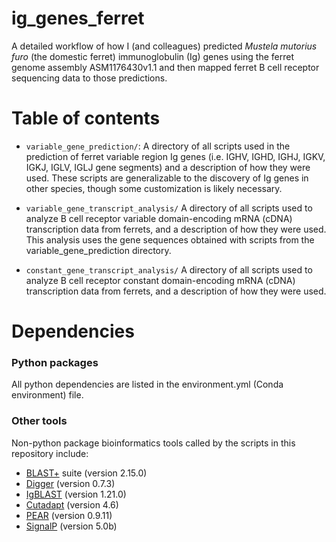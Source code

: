 # ig_genes_ferret
A detailed workflow of how I (and colleagues) predicted _Mustela mutorius furo_ (the domestic ferret) immunoglobulin (Ig) genes using the ferret genome assembly ASM1176430v1.1 and then mapped ferret B cell receptor sequencing data to those predictions.

# Table of contents
- `variable_gene_prediction/`: A directory of all scripts used in the prediction of ferret variable region Ig genes (i.e. IGHV, IGHD, IGHJ, IGKV, IGKJ, IGLV, IGLJ gene segments) and a description of how they were used. These scripts are generalizable to the discovery of Ig genes in other species, though some customization is likely necessary.
  
- `variable_gene_transcript_analysis/` A directory of all scripts used to analyze B cell receptor variable domain-encoding mRNA (cDNA) transcription data from ferrets, and a description of how they were used. This analysis uses the gene sequences obtained with scripts from the variable_gene_prediction directory.
  
- `constant_gene_transcript_analysis/` A directory of all scripts used to analyze B cell receptor constant domain-encoding mRNA (cDNA) transcription data from ferrets, and a description of how they were used.

# Dependencies

### Python packages
All python dependencies are listed in the environment.yml (Conda environment) file.

### Other tools
Non-python package bioinformatics tools called by the scripts in this repository include:
- [BLAST+](https://blast.ncbi.nlm.nih.gov/doc/blast-help/downloadblastdata.html#blast-executables) suite (version 2.15.0)
- [Digger](https://williamdlees.github.io/digger/_build/html/index.html) (version 0.7.3)
- [IgBLAST](https://ncbi.github.io/igblast/) (version 1.21.0)
- [Cutadapt](https://cutadapt.readthedocs.io/en/stable/) (version 4.6)
- [PEAR](https://github.com/tseemann/PEAR) (version 0.9.11)
- [SignalP](https://services.healthtech.dtu.dk/services/SignalP-5.0/) (version 5.0b)
